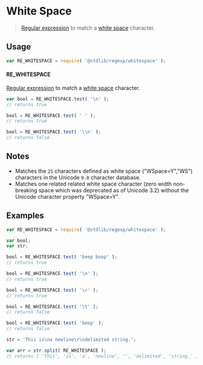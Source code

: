 # White Space

> [Regular expression][regexp] to match a [white space][whitespace] character.


<section class="usage">

## Usage

``` javascript
var RE_WHITESPACE = require( '@stdlib/regexp/whitespace' );
```

#### RE_WHITESPACE

[Regular expression][regexp] to match a [white space][whitespace] character. 

``` javascript
var bool = RE_WHITESPACE.test( '\n' );
// returns true

bool = RE_WHITESPACE.test( ' ' );
// returns true

bool = RE_WHITESPACE.test( '\\n' );
// returns false
```

</section>

<!-- /.usage -->


<section class="notes">

## Notes

* Matches the `25` characters defined as white space ("WSpace=Y","WS") characters in the Unicode `9.0` character database.
* Matches one related related white space character (zero width non-breaking space which was deprecated as of Unicode 3.2) without the Unicode character property "WSpace=Y".

</section>

<!-- /.notes -->


<section class="examples">

## Examples

``` javascript
var RE_WHITESPACE = require( '@stdlib/regexp/whitespace' );

var bool;
var str;

bool = RE_WHITESPACE.test( 'beep boop' );
// returns true

bool = RE_WHITESPACE.test( '\n' );
// returns true

bool = RE_WHITESPACE.test( '\r' );
// returns true

bool = RE_WHITESPACE.test( '\t' );
// returns false

bool = RE_WHITESPACE.test( 'beep' );
// returns false

str = 'This is\na newline\r\ndelimited string.';

var arr = str.split( RE_WHITESPACE ); 
// returns [ 'This', 'is', 'a', 'newline', '', 'delimited', 'string.' ]
```

</section>

<!-- /.examples -->


<section class="links">

[regexp]: https://developer.mozilla.org/en-US/docs/Web/JavaScript/Guide/Regular_Expressions
[whitespace]: https://en.wikipedia.org/wiki/Whitespace_character

</section>

<!-- /.links -->
